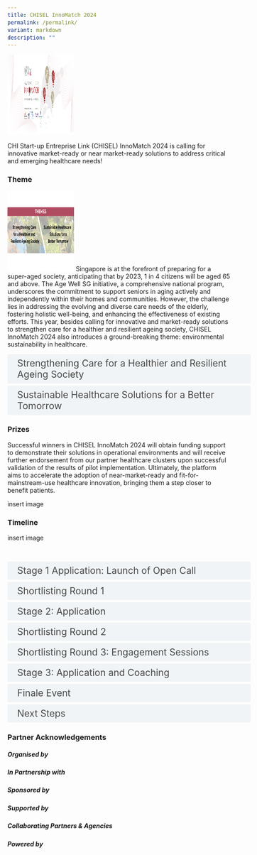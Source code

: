 ```yaml
---
title: CHISEL InnoMatch 2024
permalink: /permalink/
variant: markdown
description: ""
---
```

![](/images/Healthcare%20InnoMatch%202022.png)

CHI Start-up Entreprise Link (CHISEL) InnoMatch 2024 is calling for innovative market-ready or near market-ready solutions to address critical and emerging healthcare needs!

### Theme
	
![](/images/CHISEL/2024_Theme.png)
Singapore is at the forefront of preparing for a super-aged society, anticipating that by 2023, 1 in 4 citizens will be aged 65 and above. The Age Well SG initiative, a comprehensive national program, underscores the commitment to support seniors in aging actively and independently within their homes and communities. However, the challenge lies in addressing the evolving and diverse care needs of the elderly, fostering holistic well-being, and enhancing the effectiveness of existing efforts. This year, besides calling for innovative and market-ready solutions to strengthen care for a healthier and resilient ageing society, CHISEL InnoMatch 2024 also introduces a ground-breaking theme: environmental sustainability in healthcare.
<br> <!--REQUIRED CODE must copy for accordion to work. the "design of the accordion box and content is in this code as well. if wanna edit/change the accordion design can use this website https://www.w3schools.com/w3css/w3css_accordions.asp./\-->
<style>
.button {
  background-color: white;
  cursor: pointer;
  padding: 5px;
  width: 100%;
  border: none;
  text-align: left;
  outline: none;
  font-size: 20px;
  transition: 0.4s;
}

.panel {
  padding: 0 18px;
  display: none;
  background-color: white;
  overflow: hidden;
}

img {
  width: 150px;
  height: 180px;
}

.active,
.button:hover {
  background-color: white;
}

input {
  display: none;
}

label {
  position: relative;
  display: block;
  padding: 8px 22px;
  margin: 0 0 5px 0;
  cursor: pointer;
  background: #F0F4F6;
  border-radius: 3px;
  width: 100%;
  color: #484848;
  transition: height 0.4s;
  font-size: 1.5em;
}

label:hover {
  background: #BD2D37;
  color: #FFF;
}

.accordion-content {
  padding: 10px 0px 30px 30px;
  margin: 0 0 1px 0;
  border-radius: 3px;
	font-size: 1.25em;
	line-height: 2.2rem;
}

input + label::before {
  content: url("https://d33wubrfki0l68.cloudfront.net/2726d99e678e7823e23532634fdd6e83dfe96a99/c39dd/images/chevron-down.svg");
  font-weight: 400;
  font-size: 1.25em;
  line-height: 1.1rem;
  padding: 0;
  position: absolute;
  right: 0.5rem;
  top: 50%;
  transform: translateY(-50%);
  transition: transform 0.4s ease-in-out;
}

input:checked + label::before {
  content: url("https://d33wubrfki0l68.cloudfront.net/7468164d2fc2ad4fdea648e6cf2de622c2f70892/1819b/images/chevron-up.svg");
  transform: translateY(-50%) rotateZ(180deg);
}

input + label + .accordion-content {
  display: none;
}

input:checked + label + .accordion-content {
  display: block;
}

</style>
<!--END OF REQUIRED CODE.\-->


<!--ENTIRE ACCORDION CODE-->

<div class="container">
<!--ONE BOX. Must match the <label> code with the id code -->
<div>
	<input id="title1" type="checkbox"><label for="title1">	Strengthening Care for a Healthier and Resilient Ageing Society</label>
	<div class="accordion-content">
	<div class="para">Problem Statement:  

How might disruptive innovations enhance existing efforts, bridge critical gaps and fulfil unmet needs in the **holistic care** of the elderly and young seniors, so as to create **sustainable** (business model and environment perspective) **and personalised care models**?

We are seeking scalable, end-to-end and sustainable (business model and environment perspective) solutions to **promote** **personalised medical intervention**, **self-care**, and **right-sited care**. This may include solutions such as:
- Point of Care testing (i.e. diagnostic) solutions to transform disease diagnosis and support clinical decision to develop timely personalised care plans and/or treatments based on individuals' risk profiles.
- Digital innovations and Artificial Intelligence (AI) enhanced solutions that help to better predict, prevent and manage chronic diseases.
- Wearables and sensors to bring supportive care closer to home, empowering individuals to self-manage their health status and receive personalsied health and lifestyle coaching. This may pertain to eating healthily, increasing physical activities, taking their medications and routinely going for medical check-ups.
</div>
</div>
<!--ONE BOX END-->
<!--2ND BOX-->
<input id="title2" type="checkbox"><label for="title2">Sustainable Healthcare Solutions for a Better Tomorrow</label>
	<div class="accordion-content">
	<div class="para">The panel of judges for CHISEL InnoMatch 2024 and its partner healthcare clusters will shortlist start-ups and SMEs to move to Stage 2. Results will be announced by 10 May 2024. 
</div>
</div>
<!--2ND BOX END-->


### Prizes 

Successful winners in CHISEL InnoMatch 2024 will obtain funding support to demonstrate their solutions in operational environments and will receive further endorsement from our partner healthcare clusters upon successful validation of the results of pilot implementation. Ultimately, the platform aims to accelerate the adoption of near-market-ready and fit-for-mainstream-use healthcare innovation, bringing them a step closer to benefit patients.

insert image
	
### Timeline

insert image

<br> <!--REQUIRED CODE must copy for accordion to work. the "design of the accordion box and content is in this code as well. if wanna edit/change the accordion design can use this website https://www.w3schools.com/w3css/w3css_accordions.asp./\-->
<style>
.button {
  background-color: white;
  cursor: pointer;
  padding: 5px;
  width: 100%;
  border: none;
  text-align: left;
  outline: none;
  font-size: 20px;
  transition: 0.4s;
}

.panel {
  padding: 0 18px;
  display: none;
  background-color: white;
  overflow: hidden;
}

img {
  width: 150px;
  height: 180px;
}

.active,
.button:hover {
  background-color: white;
}

input {
  display: none;
}

label {
  position: relative;
  display: block;
  padding: 8px 22px;
  margin: 0 0 5px 0;
  cursor: pointer;
  background: #F0F4F6;
  border-radius: 3px;
  width: 100%;
  color: #484848;
  transition: height 0.4s;
  font-size: 1.5em;
}

label:hover {
  background: #BD2D37;
  color: #FFF;
}

.accordion-content {
  padding: 10px 0px 30px 30px;
  margin: 0 0 1px 0;
  border-radius: 3px;
	font-size: 1.25em;
	line-height: 2.2rem;
}

input + label::before {
  content: url("https://d33wubrfki0l68.cloudfront.net/2726d99e678e7823e23532634fdd6e83dfe96a99/c39dd/images/chevron-down.svg");
  font-weight: 400;
  font-size: 1.25em;
  line-height: 1.1rem;
  padding: 0;
  position: absolute;
  right: 0.5rem;
  top: 50%;
  transform: translateY(-50%);
  transition: transform 0.4s ease-in-out;
}

input:checked + label::before {
  content: url("https://d33wubrfki0l68.cloudfront.net/7468164d2fc2ad4fdea648e6cf2de622c2f70892/1819b/images/chevron-up.svg");
  transform: translateY(-50%) rotateZ(180deg);
}

input + label + .accordion-content {
  display: none;
}

input:checked + label + .accordion-content {
  display: block;
}

</style>
<!--END OF REQUIRED CODE.\-->


<!--ENTIRE ACCORDION CODE-->

<div class="container">
<!--ONE BOX. Must match the <label> code with the id code -->
<div>
	<input id="title1" type="checkbox"><label for="title1">	Stage 1 Application: Launch of Open Call</label>
	<div class="accordion-content">
	<div class="para"> Submit your application for CHISEL InnoMatch 2024 on the Challenge Portal by 5 April 2024, 23:59 SGT. Multi-participation is welcomed. Fill in the application form available in the participant space, providing the following:<br>
- Applicant Information<br>
- Company Information<br>
- Solution Pitch Deck (10 slides on the proposed solution; unique selling point; clinical, technical, and operational readiness for test-bedding; business plan)

Note: Pitch Deck Guidelines and Template can be downloaded in the Challenge Portal.<br> 
</div>
</div>
<!--ONE BOX END-->
<!--2ND BOX-->
<input id="title2" type="checkbox"><label for="title2">Shortlisting Round 1</label>
	<div class="accordion-content">
	<div class="para">The panel of judges for CHISEL InnoMatch 2024 and its partner healthcare clusters will shortlist start-ups and SMEs to move to Stage 2. Results will be announced by 10 May 2024. 
</div>
</div>
<!--2ND BOX END-->
<!--3RD BOX-->
<input id="title3" type="checkbox"><label for="title3">Stage 2:  Application</label>
	<div class="accordion-content">
	<div class="para">Shortlisted start-ups and SMEs are to submit your full proposal, addressing the following but not limited to: <br>	
- Healthcare (Organisational) needs and relevance <br>  
- Innovation (competitive advantage, current competing strategies, technologies, competitors)<br> 
- Maturity / Market Readiness <br> 
- Impact (quantifiable) <br>
- Ease of transition to adopt by users <br> 
- Business plan (i.e. commercial applications, economic viability, go-to-market strategy of solution)<br> 
- Clinical, technical and operational readiness <br>
- IT viability <br> 
- Prior or existing trials, proof-of-concept, proof-of-value and/or clinical validation results <br> 
- Safety and regulatory registrations / certifications / licenses <br> 
</div>
	</div>
<!--3RD BOX END-->
<!--4THBOX-->
<input id="title4" type="checkbox"><label for="title4">Shortlisting Round 2</label>
	<div class="accordion-content">
	<div class="para">Results will be announced by 12 Jul 2024. Up to twenty (20) start-ups and SMEs will be selected to move to the next shortlisting round. 
</div>
	</div>
<!--4TH BOX END-->
<!--5TH BOX-->
<input id="title5" type="checkbox"><label for="title5">Shortlisting Round 3: Engagement Sessions</label>
	<div class="accordion-content">
	<div class="para">Up to twenty (20) start-ups and SMEs will be invited to present your solution at the Engagement Sessions with our clinical partners and reviewers. Engagement Sessions will be held virtually at night, between 1800 and 2100 SGT (GMT +8/UTC +8). Each session will be approximately fifteen (15) to twenty (20) minutes, with time allocated for the presentation and Q&amp;A. More details on the arrangement of the schedule will be shared nearer to date. 
<br> 
<br> Results will be announced by 16 Aug 2024. Up to eight (8) finalists will be selected. 
</div>
	</div>
<!--5TH BOX END-->
<!--6TH BOX-->
<input id="title6" type="checkbox"><label for="title6">Stage 3: Application and Coaching</label>
	<div class="accordion-content">
	<div class="para">Finalists will be coached by experts in preparation for the Finale Event. This may include coaching on refining the value proposition of the solution, budgeting, business plan and pitching. Oral presentation of your solutions will be required during the coaching sessions. Guidance on the submission materials for the Finale Event will be provided nearer to date. 
</div>
	</div>
<!--6TH BOX END-->
<!--7TH BOX-->
<input id="title7" type="checkbox"><label for="title7">Finale Event</label>
	<div class="accordion-content">
	<div class="para">Finalists will pitch to the Judging Panel comprising of senior management from the partner healthcare clusters and domain experts. Finalists in Singapore are required to attend the event-in-person, while overseas finalists may dial-in through the online live-streamed platform.
<br><br> Up to three (3) winners will be selected at the end of the Challenge, announced on the day of the event. 
</div>
	</div>
<!--7TH BOX END-->
<!--8TH BOX-->
<input id="title8" type="checkbox"><label for="title8">Next Steps</label>
	<div class="accordion-content">
	<div class="para">Winners will be granted three (3) months of preparation time to finalise the project agreement (and additional three (3) months if ethics approval is required; up to six (6) months to complete test-bedding;and up to two (2) months to complete the evaluation. 

<br> **Test-Bedding Phase (Oct 2024 - Mar 2026)**
- Refine the test-bed protocol and define success criteria of the test-bed with your partner healthcare cluster. You would also define the pricing for subsequent purchase, subject to the solution meeting pre-agreed success criteria. You may be required by your partner hospital to supplement more documentation to facilitate the test-bedding and potential adoption.<br>
- A Project Agreement should be set up within three (3) months (an additional three (3) months may be granted if ethics approval is required).<br>
- Test-bedding should start no later than Apr 2024. Complete test-bedding in a simulated and/or clinical environment complying to regulations and institutional policies with your partner healthcare cluster. Test-beds should be completed within twelve (12) months.<br>

**Evaluation Phase (Apr 2026 - May 2026)**
- Upon completion of the test-bedding phase, the partner healthcare clusters would evaluate the success of the test-bed.<br>
- All CHISEL 2024 test-bed solutions are strongly encouraged to be evaluated using the CHI Evaluation Framework (CHIEF). CHIEF is a holistic framework for the evaluation of innovative solutions seeking real world deployment. This would be provided at no cost for the purposes of the programme. You may also engage additional services from CHIEF or an independent expert for the purposes of evaluating the test-bed at your discretion.<br>

.
</div>
	</div>
<!--8TH BOX END-->
</div>
	
<!--ACCORDION END--></div>

### Partner Acknowledgements


##### Organised by


##### In Partnership with 

##### Sponsored by

##### Supported by

##### Collaborating Partners &amp; Agencies

##### Powered by</div></div>